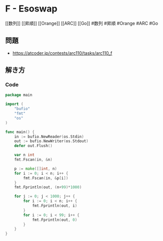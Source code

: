 # F - Esoswap
[[数列]] [[昇順]] [[Orange]] [[ARC]] [[Go]]
#数列 #昇順 #Orange #ARC #Go 

## 問題
- https://atcoder.jp/contests/arc110/tasks/arc110_f

## 解き方
### Code
```go
package main

import (
	"bufio"
	"fmt"
	"os"
)

func main() {
	in := bufio.NewReader(os.Stdin)
	out := bufio.NewWriter(os.Stdout)
	defer out.Flush()

	var n int
	fmt.Fscan(in, &n)

	p := make([]int, n)
	for i := 0; i < n; i++ {
		fmt.Fscan(in, &p[i])
	}
	fmt.Fprintln(out, (n+99)*1000)

	for j := 0; j < 1000; j++ {
		for i := 0; i < n; i++ {
			fmt.Fprintln(out, i)
		}
		for i := 0; i < 99; i++ {
			fmt.Fprintln(out, 0)
		}
	}
}
```